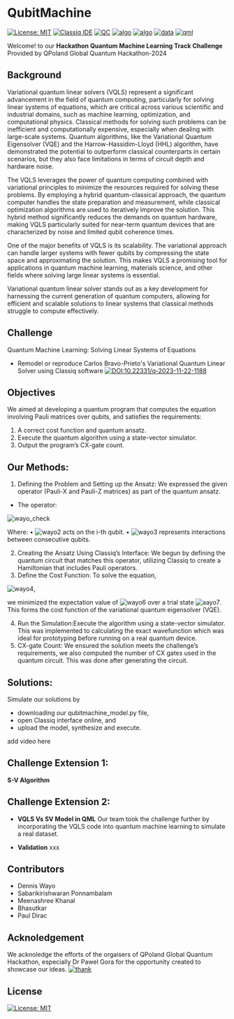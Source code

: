 # QubitMachine
[![License: MIT](https://img.shields.io/badge/License-MIT-yellow.svg)](https://opensource.org/licenses/MIT)
[![Classiq IDE](https://img.shields.io/badge/Classiq-IDE-red.svg)](https://github.com/DennisWayo/QubitMachine)
[![QC](https://img.shields.io/badge/QuantumComputing-QML-blue.svg)](https://github.com/DennisWayo/QubitMachine)
[![algo](https://img.shields.io/badge/Algorithm-VQLS-blue.svg)](https://github.com/DennisWayo/QubitMachine)
[![algo](https://img.shields.io/badge/Algorithm-SV-blue.svg)](https://github.com/DennisWayo/QubitMachine)
[![data](https://img.shields.io/badge/Datasets-yes-red.svg)](https://github.com/DennisWayo/QubitMachine)
[![qml](https://img.shields.io/badge/QML-Validation-gold.svg)](https://github.com/DennisWayo/QubitMachine)





Welcome! to our **Hackathon Quantum Machine Learning Track Challenge** Provided by QPoland Global Quantum Hackathon-2024

## Background

Variational quantum linear solvers (VQLS) represent a significant advancement in the field of quantum computing, particularly for solving linear systems of equations, which are critical across various scientific and industrial domains, such as machine learning, optimization, and computational physics. Classical methods for solving such problems can be inefficient and computationally expensive, especially when dealing with large-scale systems. Quantum algorithms, like the Variational Quantum Eigensolver (VQE) and the Harrow-Hassidim-Lloyd (HHL) algorithm, have demonstrated the potential to outperform classical counterparts in certain scenarios, but they also face limitations in terms of circuit depth and hardware noise.

The VQLS leverages the power of quantum computing combined with variational principles to minimize the resources required for solving these problems. By employing a hybrid quantum-classical approach, the quantum computer handles the state preparation and measurement, while classical optimization algorithms are used to iteratively improve the solution. This hybrid method significantly reduces the demands on quantum hardware, making VQLS particularly suited for near-term quantum devices that are characterized by noise and limited qubit coherence times.

One of the major benefits of VQLS is its scalability. The variational approach can handle larger systems with fewer qubits by compressing the state space and approximating the solution. This makes VQLS a promising tool for applications in quantum machine learning, materials science, and other fields where solving large linear systems is essential.

Variational quantum linear solver stands out as a key development for harnessing the current generation of quantum computers, allowing for efficient and scalable solutions to linear systems that classical methods struggle to compute effectively.


## Challenge 
Quantum Machine Learning: Solving Linear Systems of Equations
- Remodel or reproduce Carlos Bravo-Prieto's Variational Quantum Linear Solver using Classiq software
[![DOI:10.22331/q-2023-11-22-1188](https://zenodo.org/badge/DOI/10.22331/q-2023-11-22-1188.svg)](https://doi.org/10.22331/q-2023-11-22-1188)

## Objectives

We aimed at developing a quantum program that computes the equation involving Pauli matrices over qubits, and satisfies the requirements: 

1. A correct cost function and quantum ansatz.
2. Execute the quantum algorithm using a state-vector simulator.
3. Output the program’s CX-gate count.

## Our Methods:
 
1. Defining the Problem and Setting up the Ansatz: We expressed the given operator (Pauli-X and Pauli-Z matrices) as part of the quantum ansatz.

- The operator: 

![wayo_check](https://latex.codecogs.com/svg.image?\bg{green}\mathbf{A}=\sum_{i=1}^{10}\hat{X}i&plus;0.1\sum{j=1}^{9}\hat{Z}j\hat{Z}{j&plus;1}&plus;\mathbb{I})

Where: 
• ![wayo2](https://latex.codecogs.com/svg.image?\bg{green}\hat{X}_i) acts on the i-th qubit. 
• ![wayo3](https://latex.codecogs.com/svg.image?\bg{green}\hat{Z}j\hat{Z}{j&plus;1}) represents interactions between consecutive qubits. 

2. Creating the Ansatz Using Classiq’s Interface: We begun by defining the quantum circuit that matches this operator, utilizing Classiq to create a Hamiltonian that includes Pauli operators. 
3. Define the Cost Function:
To solve the equation, 

![wayo4](https://latex.codecogs.com/svg.image?\bg{green}\mathbf{A}\vec{x}=0), 

we minimized the expectation value of ![wayo6](https://latex.codecogs.com/svg.image?\bg{green}\mathbf{A}) over a trial state ![aayo7](https://latex.codecogs.com/svg.image?\bg{green}\vec{x}). This forms the cost function of the variational quantum eigensolver (VQE).

4. Run the Simulation:Execute the algorithm using a state-vector simulator. This was implemented to calculating the exact wavefunction which was ideal for prototyping before running on a real quantum device.
5. CX-gate Count: We ensured the solution meets the challenge’s requirements, we also computed the number of CX gates used in the quantum circuit. This was done after generating the circuit.

## Solutions: 

Simulate our solutions by 
- downloading  our qubitmachine_model.py file, 
- open Classiq interface online, and 
- upload the model, synthesize and execute. 

add video here

## Challenge Extension 1:
**S-V Algorithm**

## Challenge Extension 2:
 - **VQLS Vs SV Model in QML**
Our team took the challenge further by incorporating the VQLS code into quantum machine learning to simulate a real dataset. 

 - **Validation**
xxx

## Contributors
 - Dennis Wayo
 - Sabarikirishwaran Ponnambalam
 - Meenashree Khanal
 - Bhasutkar
 - Paul Dirac

## Acknoledgement
We acknoledge the efforts of the orgaisers of QPoland Global Quantum Hackathon, especially Dr Pawel Gora for the opportunity created to showcase our ideas.
[![thank](https://img.shields.io/badge/Thank-You-gold.svg)](https://github.com/DennisWayo/QubitMachine)

## License
[![License: MIT](https://img.shields.io/badge/License-MIT-yellow.svg)](https://opensource.org/licenses/MIT)